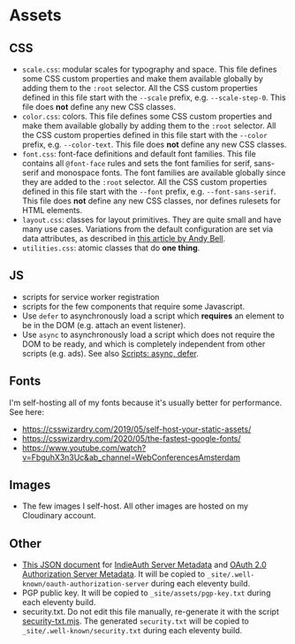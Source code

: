 # Assets

## CSS

- `scale.css`: modular scales for typography and space. This file defines some CSS custom properties and make them available globally by adding them to the `:root` selector. All the CSS custom properties defined in this file start with the `--scale` prefix, e.g. `--scale-step-0`. This file does **not** define any new CSS classes.
- `color.css`: colors. This file defines some CSS custom properties and make them available globally by adding them to the `:root` selector. All the CSS custom properties defined in this file start with the `--color` prefix, e.g. `--color-text`. This file does **not** define any new CSS classes.
- `font.css`: font-face definitions and default font families. This file contains all `@font-face` rules and sets the font families for serif, sans-serif and monospace fonts. The font families are available globally since they are added to the `:root` selector. All the CSS custom properties defined in this file start with the `--font` prefix, e.g. `--font-sans-serif`. This file does **not** define any new CSS classes, nor defines rulesets for HTML elements.
- `layout.css`: classes for layout primitives. They are quite small and have many use cases. Variations from the default configuration are set via data attributes, as described in [this article by Andy Bell](https://piccalil.li/blog/cube-css#heading-exception).
- `utilities.css`: atomic classes that do **one thing**.

## JS

- scripts for service worker registration
- scripts for the few components that require some Javascript.
- Use `defer` to asynchronously load a script which **requires** an element to be in the DOM (e.g. attach an event listener).
- Use `async` to asynchronously load a script which does not require the DOM to be ready, and which is completely independent from other scripts (e.g. ads). See also [Scripts: async, defer](https://javascript.info/script-async-defer).

## Fonts

I'm self-hosting all of my fonts because it's usually better for performance. See here:

- https://csswizardry.com/2019/05/self-host-your-static-assets/
- https://csswizardry.com/2020/05/the-fastest-google-fonts/
- https://www.youtube.com/watch?v=FbguhX3n3Uc&ab_channel=WebConferencesAmsterdam

## Images

- The few images I self-host. All other images are hosted on my Cloudinary account.

## Other

- [This JSON document](./oauth-authorization-server.json) for [IndieAuth Server Metadata](https://indieauth.spec.indieweb.org/#indieauth-server-metadata) and [OAuth 2.0 Authorization Server Metadata](https://datatracker.ietf.org/doc/html/rfc8414). It will be copied to `_site/.well-known/oauth-authorization-server` during each eleventy build.
- PGP public key. It will be copied to `_site/assets/pgp-key.txt` during each eleventy build.
- security.txt. Do not edit this file manually, re-generate it with the script [security-txt.mjs](../../../scripts/security-txt.mjs). The generated `security.txt` will be copied to `_site/.well-known/security.txt` during each eleventy build.
